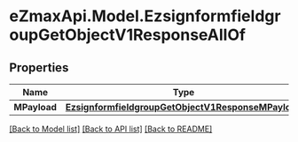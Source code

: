 
# eZmaxApi.Model.EzsignformfieldgroupGetObjectV1ResponseAllOf

## Properties

Name | Type | Description | Notes
------------ | ------------- | ------------- | -------------
**MPayload** | [**EzsignformfieldgroupGetObjectV1ResponseMPayload**](EzsignformfieldgroupGetObjectV1ResponseMPayload.md) |  | 

[[Back to Model list]](../README.md#documentation-for-models)
[[Back to API list]](../README.md#documentation-for-api-endpoints)
[[Back to README]](../README.md)


